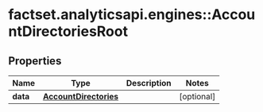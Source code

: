 # factset.analyticsapi.engines::AccountDirectoriesRoot

## Properties
Name | Type | Description | Notes
------------ | ------------- | ------------- | -------------
**data** | [**AccountDirectories**](AccountDirectories.md) |  | [optional] 



